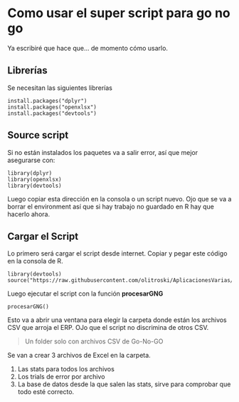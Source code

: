 # Como usar el super script para go no go

Ya escribiré que hace que... de momento cómo usarlo.

## Librerías

Se necesitan las siguientes librerías

```
install.packages("dplyr")
install.packages("openxlsx")
install.packages("devtools")
```



## Source script

Si no están instalados los paquetes va a salir error, así que mejor asegurarse con:

```
library(dplyr)
library(openxlsx)
library(devtools)
```

Luego copiar esta dirección en la consola o un script nuevo. Ojo que se va a borrar el environment así que si hay trabajo no guardado en R hay que hacerlo ahora.

## Cargar el Script

Lo primero será cargar el script desde internet. Copiar y pegar este código en la consola de R.

```
library(devtools)
source("https://raw.githubusercontent.com/olitroski/AplicacionesVarias/master/GoNoGo/script_button_events.R")
```

Luego ejecutar el script con la función **procesarGNG** 

```
procesarGNG()
```

Esto va a abrir una ventana para elegir la carpeta donde están los archivos CSV que arroja el ERP. OJo que el  script no discrimina de otros CSV.

> Un folder solo con archivos CSV de Go-No-GO

Se van a crear 3 archivos de Excel en la carpeta. 

1. Las stats para todos los archivos
2. Los trials de error por archivo
3. La base de datos desde la que salen las stats, sirve para comprobar que todo esté correcto.



